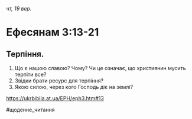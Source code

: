 
_чт, 19 вер._

# Ефесянам 3:13-21

## Терпіння.
1. Що є нашою славою? Чому? Чи це означає, що християнин мусить терпіти все?
2. Звідки брати ресурс для терпіння?
3. Якою силою, через кого Господь діє на землі?

https://ukrbiblia.at.ua/EPH/eph3.htm#13 

#щоденне_читання
